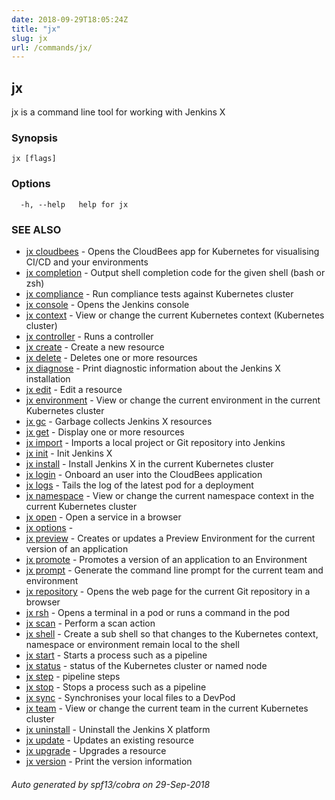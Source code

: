 ```yaml
---
date: 2018-09-29T18:05:24Z
title: "jx"
slug: jx
url: /commands/jx/
---
```

## jx

jx is a command line tool for working with Jenkins X

### Synopsis


 

```
jx [flags]
```

### Options

```
  -h, --help   help for jx
```

### SEE ALSO

* [jx cloudbees](/commands/jx_cloudbees/)	 - Opens the CloudBees app for Kubernetes for visualising CI/CD and your environments
* [jx completion](/commands/jx_completion/)	 - Output shell completion code for the given shell (bash or zsh)
* [jx compliance](/commands/jx_compliance/)	 - Run compliance tests against Kubernetes cluster
* [jx console](/commands/jx_console/)	 - Opens the Jenkins console
* [jx context](/commands/jx_context/)	 - View or change the current Kubernetes context (Kubernetes cluster)
* [jx controller](/commands/jx_controller/)	 - Runs a controller
* [jx create](/commands/jx_create/)	 - Create a new resource
* [jx delete](/commands/jx_delete/)	 - Deletes one or more resources
* [jx diagnose](/commands/jx_diagnose/)	 - Print diagnostic information about the Jenkins X installation
* [jx edit](/commands/jx_edit/)	 - Edit a resource
* [jx environment](/commands/jx_environment/)	 - View or change the current environment in the current Kubernetes cluster
* [jx gc](/commands/jx_gc/)	 - Garbage collects Jenkins X resources
* [jx get](/commands/jx_get/)	 - Display one or more resources
* [jx import](/commands/jx_import/)	 - Imports a local project or Git repository into Jenkins
* [jx init](/commands/jx_init/)	 - Init Jenkins X
* [jx install](/commands/jx_install/)	 - Install Jenkins X in the current Kubernetes cluster
* [jx login](/commands/jx_login/)	 - Onboard an user into the CloudBees application
* [jx logs](/commands/jx_logs/)	 - Tails the log of the latest pod for a deployment
* [jx namespace](/commands/jx_namespace/)	 - View or change the current namespace context in the current Kubernetes cluster
* [jx open](/commands/jx_open/)	 - Open a service in a browser
* [jx options](/commands/jx_options/)	 - 
* [jx preview](/commands/jx_preview/)	 - Creates or updates a Preview Environment for the current version of an application
* [jx promote](/commands/jx_promote/)	 - Promotes a version of an application to an Environment
* [jx prompt](/commands/jx_prompt/)	 - Generate the command line prompt for the current team and environment
* [jx repository](/commands/jx_repository/)	 - Opens the web page for the current Git repository in a browser
* [jx rsh](/commands/jx_rsh/)	 - Opens a terminal in a pod or runs a command in the pod
* [jx scan](/commands/jx_scan/)	 - Perform a scan action
* [jx shell](/commands/jx_shell/)	 - Create a sub shell so that changes to the Kubernetes context, namespace or environment remain local to the shell
* [jx start](/commands/jx_start/)	 - Starts a process such as a pipeline
* [jx status](/commands/jx_status/)	 - status of the Kubernetes cluster or named node
* [jx step](/commands/jx_step/)	 - pipeline steps
* [jx stop](/commands/jx_stop/)	 - Stops a process such as a pipeline
* [jx sync](/commands/jx_sync/)	 - Synchronises your local files to a DevPod
* [jx team](/commands/jx_team/)	 - View or change the current team in the current Kubernetes cluster
* [jx uninstall](/commands/jx_uninstall/)	 - Uninstall the Jenkins X platform
* [jx update](/commands/jx_update/)	 - Updates an existing resource
* [jx upgrade](/commands/jx_upgrade/)	 - Upgrades a resource
* [jx version](/commands/jx_version/)	 - Print the version information

###### Auto generated by spf13/cobra on 29-Sep-2018
